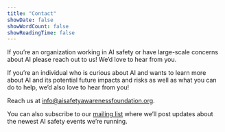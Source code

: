 ```yaml
---
title: "Contact"
showDate: false
showWordCount: false
showReadingTime: false
---
```

If you’re an organization working in AI safety or have large-scale concerns about AI please reach out to us! We’d love to hear from you.

If you’re an individual who is curious about AI and wants to learn more about AI and its potential future impacts and risks as well as what you can do to help, we’d also love to hear from you!

Reach us at [info@aisafetyawarenessfoundation.org](mailto:info@aisafetyawarenessfoundation.org).

You can also subscribe to our [mailing list](https://forms.gle/cbUyG8qzGKnp5bKZ6) where we’ll post updates about the newest AI safety events we’re running. 

